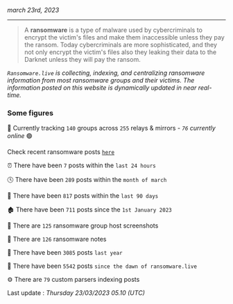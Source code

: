 _march 23rd, 2023_

---

> A **ransomware** is a type of malware used by cybercriminals to encrypt the victim's files and make them inaccessible unless they pay the ransom. Today cybercriminals are more sophisticated, and they not only encrypt the victim's files also they leaking their data to the Darknet unless they will pay the ransom.


_`Ransomware.live` is collecting, indexing, and centralizing ransomware information from most ransomware groups and their victims. The information posted on this website is dynamically updated in near real-time._

### Some figures 

🔎 Currently tracking `140` groups across `255` relays & mirrors - _`76` currently online_ 🟢

Check recent ransomware posts [`here`](recentposts.md)


⏰ There have been `7` posts within the `last 24 hours`

🕓 There have been `289` posts within the `month of march`

📅 There have been `817` posts within the `last 90 days`

🏚 There have been `711` posts since the `1st January 2023`

📸 There are `125` ransomware group host screenshots

📝 There are `126` ransomware notes

🚀 There have been `3085` posts `last year`

🐣 There have been `5542` posts `since the dawn of ransomware.live`

⚙️ There are `79` custom parsers indexing posts



Last update : _Thursday 23/03/2023 05.10 (UTC)_

